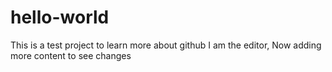 # hello-world
This is a test project to learn more about github
I am the editor,
Now adding more content to see changes
